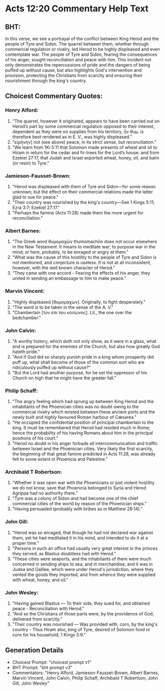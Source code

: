 # Acts 12:20 Commentary Help Text

## BHT:
In this verse, we see a portrayal of the conflict between King Herod and the people of Tyre and Sidon. The quarrel between them, whether through commercial regulation or rivalry, led Herod to be highly displeased and even contemplate war. The people of Tyre and Sidon, fearing the consequences of his anger, sought reconciliation and peace with him. This incident not only demonstrates the repercussions of pride and the dangers of being puffed up without cause, but also highlights God's intervention and provision, protecting the Christians from scarcity and ensuring their nourishment through the king's country.

## Choicest Commentary Quotes:
### Henry Alford:
1. "The quarrel, however it originated, appears to have been carried out on Herod’s part by some commercial regulation opposed to their interest, dependent as they were on supplies from his territory, ἦν θυμ. is therefore best rendered as in E. V., was highly displeased." 
2. "εἰρήνην] not (see above) peace, in its strict sense, but reconciliation." 
3. "We learn from 1Ki 5:11 that Solomon made presents of wheat and oil to Hiram in return for the cedar and fir-trees for the Lord’s house: and from Ezekiel 27:17, that Judah and Israel exported wheat, honey, oil, and balm (or resin) to Tyre."

### Jamieson-Fausset-Brown:
1. "Herod was displeased with them of Tyre and Sidon—for some reason unknown; but the effect on their commercial relations made the latter glad to sue for peace." 
2. "Their country was nourished by the king's country—See 1 Kings 5:11; Ezra 3:7; Ezekiel 27:17." 
3. "Perhaps the famine (Acts 11:28) made them the more urgent for reconciliation."

### Albert Barnes:
1. "The Greek word θυμομαχῶν thumomachōn does not occur elsewhere in the New Testament. It means to meditate war; to purpose war in the mind; or here, probably, to be enraged or angry at them."
2. "What was the cause of this hostility to the people of Tyre and Sidon is not mentioned, and conjecture is useless. It is not at all inconsistent, however, with the well known character of Herod."
3. "They came with one accord - Fearing the effects of his anger, they united in sending an embassage to him to make peace."

### Marvin Vincent:
1. "Highly displeased [θυμομαχων]. Originally, to fight desperately."
2. "The word is to be taken in the sense of the A. V."
3. "Chamberlain [τον επι του κοιτωνος]. Lit., the one over the bedchamber."

### John Calvin:
1. "A worthy history, which doth not only show, as it were in a glass, what end is prepared for the enemies of the Church, but also how greatly God hateth pride."
2. "And if God did so sharply punish pride in a king whom prosperity did puff up, what shall become of those of the common sort who are ridiculously puffed up without cause?"
3. "But the Lord had another purpose, for he set the oppressor of his Church on high that he might have the greater fall."

### Philip Schaff:
1. "The angry feeling which had sprung up between King Herod and the inhabitants of the Phoenician cities was no doubt owing to the commercial rivalry which existed between these ancient ports and the newly built and highly favoured Roman harbour of Cæsarea."
2. "He occupied the confidential position of principal chamberlain to the king. It must be remembered that Herod had resided much in Rome; hence the probability of his having Romans about him in the principal positions of his court."
3. "Herod no doubt in his anger forbade all intercommunication and traffic between Israel and the Phoenician cities. Very likely the first scarcity, the beginning of that great famine predicted in Acts 11:28, was already felt to some extent in Phoenicia and Palestine."

### Archibald T Robertson:
1. "Whether it was open war with the Phoenicians or just violent hostility we do not know, save that Phoenicia belonged to Syria and Herod Agrippa had no authority there."
2. "Tyre was a colony of Sidon and had become one of the chief commercial cities of the world by reason of the Phoenician ships."
3. "Having persuaded (probably with bribes as in Matthew 28:14)."

### John Gill:
1. "Herod was so enraged, that though he had not declared war against them, yet he had meditated it in his mind, and intended to do it at a proper time."
2. "Persons in such an office had usually very great interest in the princes they served, as Blastus doubtless had with Herod."
3. "These cities were seaports, and the inhabitants of them were much concerned in sending ships to sea, and in merchandise; and it was in Judea and Galilee, which were under Herod's jurisdiction, where they vented the goods they imported, and from whence they were supplied with wheat, honey, and oil."

### John Wesley:
1. "Having gained Blastus — To their side, they sued for, and obtained peace - Reconciliation with Herod." 
2. "And so the Christians of those parts were, by the providence of God, delivered from scarcity."
3. "Their country was nourished — Was provided with, corn, by the king's country - Thus Hiram also, king of Tyre, desired of Solomon food or corn for his household, 1 Kings 5:9."


## Generation Details
- Choicest Prompt: "choicest prompt v1"
- BHT Prompt: "bht prompt v3"
- Commentators: "Henry Alford, Jamieson-Fausset-Brown, Albert Barnes, Marvin Vincent, John Calvin, Philip Schaff, Archibald T Robertson, John Gill, John Wesley"

